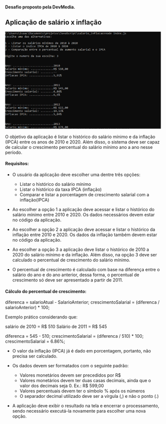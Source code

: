 #### Desafio proposto pela DevMedia.

## Aplicação de salário x inflação

![Tela da aplicacao salario x inflacao](/salario_inflacao/img/img_salario_inflacao.png)

O objetivo da aplicação é listar o histórico do salário mínimo e da inflação (IPCA) entre os anos de 2010 e 2020. Além disso, o sistema deve ser capaz de calcular o crescimento percentual do salário mínimo ano a ano nesse período.

#### Requisitos:

- O usuário da aplicação deve escolher uma dentre três opções:
    
    - Listar o histórico do salário mínimo
    - Listar o histórico da taxa IPCA (inflação)
    - Comparar e listar a porcentagem de crescimento salarial com a inflação(IPCA)

- Ao escolher a opção 1 a aplicação deve acessar e listar o histórico do salário mínimo entre 2010 e 2020. Os dados necessários devem estar no código da aplicação.
- Ao escolher a opção 2 a aplicação deve acessar e listar o histórico da inflação entre 2010 e 2020. Os dados da inflação também devem estar no código da aplicação.
- Ao escolher a opção 3 a aplicação deve listar o histórico de 2010 a 2020 do salário mínimo e da inflação. Além disso, na opção 3 deve ser calculado o percentual de crescimento do salário mínimo.
- O percentual de crescimento é calculado com base na diferença entre o salário do ano e do ano anterior, dessa forma, o percentual de crescimento só deve ser apresentado a partir de 2011.

#### Cálculo do percentual de crescimento:

diferenca = salarioAtual - SalarioAnterior;
crescimentoSalarial = (diferenca / salarioAnterior) * 100;

Exemplo prático considerando que:

salário de 2010 = R$ 510
Salário de 2011 = R$ 545

diferenca = 545 - 510;
crescimentoSalarial = (diferenca / 510) * 100;
crescimentoSalarial = 6.86%;

- O valor da inflação (IPCA) já é dado em porcentagem, portanto, não precisa ser calculado.
- Os dados devem ser formatados com o seguinte padrão:
    
    - Valores monetários devem ser precedidos por R$
    - Valores monetários devem ter duas casas decimais, ainda que o valor dos decimais seja 0. Ex.: R$ 599,00
    - Valores percentuais devem ter o símbolo % após os números
    - O separador decimal utilizado deve ser a vírgula (,) e não o ponto (.)
- A aplicação deve exibir o resultado na tela e encerrar o processamento, sendo necessário executá-la novamente para escolher uma nova opção.
